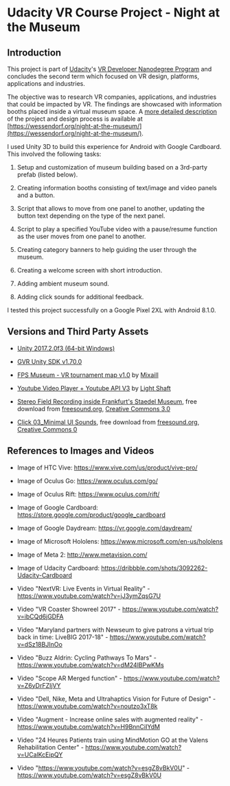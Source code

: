# Udacity VR Course Project - Night at the Museum

## Introduction

This project is part of [Udacity](https://www.udacity.com "Udacity - Be in demand")'s [VR Developer Nanodegree Program](https://www.udacity.com/course/vr-developer-nanodegree--nd017) and concludes the second term which focused on VR design, platforms, applications and industries. 

The objective was to research VR companies, applications, and industries that could be impacted by VR. The findings are showcased with information booths placed inside a virtual museum space. A [more detailed description](https://wessendorf.org/night-at-the-museum/) of the project and design process is available at [https://wessendorf.org/night-at-the-museum/](https://wessendorf.org/night-at-the-museum/).

I used Unity 3D to build this experience for Android with Google Cardboard. This involved the following tasks:

1) Setup and customization of museum building based on a 3rd-party prefab (listed below).

2) Creating information booths consisting of text/image and video panels and a button.

3) Script that allows to move from one panel to another, updating the button text depending on the type of the next panel.

4) Script to play a specified YouTube video with a pause/resume function as the user moves from one panel to another.

5) Creating category banners to help guiding the user through the museum.

6) Creating a welcome screen with short introduction.

7) Adding ambient museum sound.

8) Adding click sounds for additional feedback.

I tested this project successfully on a Google Pixel 2XL with Android 8.1.0.


## Versions and Third Party Assets

- [Unity 2017.2.0f3 (64-bit Windows)](https://unity3d.com/get-unity/download?thank-you=update&download_nid=48367&os=Win) 

- [GVR Unity SDK v1.70.0](https://github.com/googlevr/gvr-unity-sdk/releases/tag/1.70.0)

- [FPS Museum - VR tournament map v1.0](https://assetstore.unity.com/packages/3d/props/interior/fps-museum-vr-tournament-map-92843) by [Mixaill](https://assetstore.unity.com/publishers/19049)

- [Youtube Video Player + Youtube API V3](https://assetstore.unity.com/packages/tools/video/youtube-video-player-youtube-api-v3-29704) by [Light Shaft](https://assetstore.unity.com/publishers/7849)

- [Stereo Field Recording inside Frankfurt's Staedel Museum](https://freesound.org/people/cfork/sounds/7986/), free download from [freesound.org](https://freesound.org/people/cfork/sounds/7986/), [Creative Commons 3.0](https://creativecommons.org/licenses/by/3.0/)

- [Click 03_Minimal UI Sounds](https://freesound.org/people/cabled_mess/sounds/370961/), free download from [freesound.org](https://freesound.org/people/cabled_mess/sounds/370961/), [Creative Commons 0](http://creativecommons.org/publicdomain/zero/1.0/)


## References to Images and Videos

- Image of HTC Vive: https://www.vive.com/us/product/vive-pro/

- Image of Oculus Go: https://www.oculus.com/go/

- Image of Oculus Rift: https://www.oculus.com/rift/

- Image of Google Cardboard: https://store.google.com/product/google_cardboard

- Image of Google Daydream: https://vr.google.com/daydream/

- Image of Microsoft Hololens: https://www.microsoft.com/en-us/hololens

- Image of Meta 2: http://www.metavision.com/

- Image of Udacity Cardboard: https://dribbble.com/shots/3092262-Udacity-Cardboard

- Video "NextVR: Live Events in Virtual Reality" - https://www.youtube.com/watch?v=jJ3ymZqsG7U

- Video "VR Coaster Showreel 2017" - https://www.youtube.com/watch?v=ibCQd6jGDFA

- Video "Maryland partners with Newseum to give patrons a virtual trip back in time: LiveBIG 2017-18" - https://www.youtube.com/watch?v=dSz18BJInOo

- Video "Buzz Aldrin: Cycling Pathways To Mars" - https://www.youtube.com/watch?v=dM24lBPwKMs

- Video "Scope AR Merged function" - https://www.youtube.com/watch?v=Z6yDrFZIjVY

- Video "Dell, Nike, Meta and Ultrahaptics Vision for Future of Design" - https://www.youtube.com/watch?v=noutzo3xT8k

- Video "Augment - Increase online sales with augmented reality" - https://www.youtube.com/watch?v=H9BnnCiIYdM

- Video "24 Heures Patients train using MindMotion GO at the Valens Rehabilitation Center" - https://www.youtube.com/watch?v=UCalKcEipQY

- Video "https://www.youtube.com/watch?v=esgZ8vBkV0U" - https://www.youtube.com/watch?v=esgZ8vBkV0U


